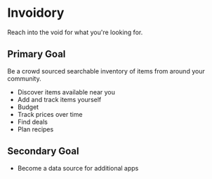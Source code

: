 # Invoidory

Reach into the void for what you're looking for.

## Primary Goal

Be a crowd sourced searchable inventory of items from around your community.

- Discover items available near you
- Add and track items yourself
- Budget
- Track prices over time
- Find deals
- Plan recipes

## Secondary Goal

- Become a data source for additional apps

